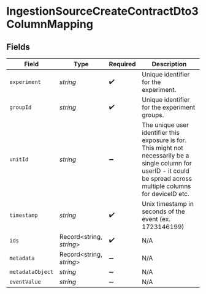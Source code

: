 # IngestionSourceCreateContractDto3ColumnMapping


## Fields

| Field                                                                                                                                                                    | Type                                                                                                                                                                     | Required                                                                                                                                                                 | Description                                                                                                                                                              |
| ------------------------------------------------------------------------------------------------------------------------------------------------------------------------ | ------------------------------------------------------------------------------------------------------------------------------------------------------------------------ | ------------------------------------------------------------------------------------------------------------------------------------------------------------------------ | ------------------------------------------------------------------------------------------------------------------------------------------------------------------------ |
| `experiment`                                                                                                                                                             | *string*                                                                                                                                                                 | :heavy_check_mark:                                                                                                                                                       | Unique identifier for the experiment.                                                                                                                                    |
| `groupId`                                                                                                                                                                | *string*                                                                                                                                                                 | :heavy_check_mark:                                                                                                                                                       | Unique identifier for the experiment groups.                                                                                                                             |
| `unitId`                                                                                                                                                                 | *string*                                                                                                                                                                 | :heavy_minus_sign:                                                                                                                                                       | The unique user identifier this exposure is for. This might not necessarily be a single column for userID - it could be spread across multiple columns for deviceID etc. |
| `timestamp`                                                                                                                                                              | *string*                                                                                                                                                                 | :heavy_check_mark:                                                                                                                                                       | Unix timestamp in seconds of the event (ex. 1723146199)                                                                                                                  |
| `ids`                                                                                                                                                                    | Record<string, *string*>                                                                                                                                                 | :heavy_check_mark:                                                                                                                                                       | N/A                                                                                                                                                                      |
| `metadata`                                                                                                                                                               | Record<string, *string*>                                                                                                                                                 | :heavy_minus_sign:                                                                                                                                                       | N/A                                                                                                                                                                      |
| `metadataObject`                                                                                                                                                         | *string*                                                                                                                                                                 | :heavy_minus_sign:                                                                                                                                                       | N/A                                                                                                                                                                      |
| `eventValue`                                                                                                                                                             | *string*                                                                                                                                                                 | :heavy_minus_sign:                                                                                                                                                       | N/A                                                                                                                                                                      |